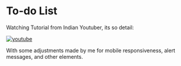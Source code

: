 
# To-do List
Watching Tutorial from Indian Youtuber, its so detail:

[![youtube](https://img.shields.io/badge/youtube-red?style=for-the-badge&logo=youtube&logoColor=white)](https://www.youtube.com/watch?v=G0jO8kUrg-I&t=311s)

With some adjustments made by me for mobile responsiveness, alert messages, and other elements.
